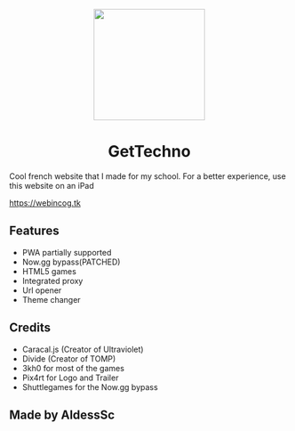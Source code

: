 <p align="center"><img src="https://webincog.tk/img/logo.PNG" height="200">
</p>

<h1 align="center">GetTechno</h1>

Cool french website that I made for my school.
For a better experience, use this website on an iPad

https://webincog.tk

## Features

- PWA partially supported
- Now.gg bypass(PATCHED)
- HTML5 games
- Integrated proxy
- Url opener
- Theme changer

## Credits

- Caracal.js (Creator of Ultraviolet)
- Divide (Creator of TOMP)
- 3kh0 for most of the games
- Pix4rt for Logo and Trailer
- Shuttlegames for the Now.gg bypass

## Made by AldessSc
